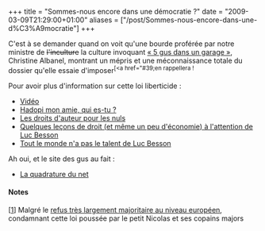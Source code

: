 +++
title = "Sommes-nous encore dans une démocratie ?"
date = "2009-03-09T21:29:00+01:00"
aliases = ["/post/Sommes-nous-encore-dans-une-d%C3%A9mocratie"]
+++
    <p>C'est à se demander quand on voit qu'une bourde proférée par notre ministre de <del>l'inculture</del> la culture invoquant <a href="http://www.pcinpact.com/actu/news/49573-hadopi-riposte-communication-quadrature-net.htm" hreflang="fr">« 5 gus dans un garage »</a>, Christine Albanel, montrant un mépris et une méconnaissance totale du dossier qu'elle essaie d'imposer<sup>[<a href="#39;en rappellera !<p>


<p>Pour avoir plus d'information sur cette loi liberticide :</p>
<ul>
<li><a href="http://e.blip.tv/scripts/flash/showplayer.swf?file=http%3A%2F%2Fblip.tv/rss/flash/1753778&amp;showplayerpath=http%3A%2F%2Fblip.tv/scripts/flash/showplayer.swf&amp;feedurl=http%3A//Framasoft.blip.tv/rss/flash&amp;brandname=Framasoft&amp;brandlink=http%3A//www.framasoft.org&amp;enablejs=true&amp;tabType3=none&amp;tabType1=details&amp;tabType2=guide&amp;tabTitle1=A%20propos&amp;tabTitle2=FramaTube&amp;tabUrl2=http%3A//Framasoft.blip.tv/rss/flash" hreflang="fr">Vidéo</a></li>
<li><a href="http://www.maitre-eolas.fr/" title="fr">Hadopi mon amie, qui es-tu ?</a></li>
<li><a href="http://www.maitre-eolas.fr/2009/02/20" hreflang="fr">Les droits d'auteur pour les nuls</a></li>
<li><a href="http://www.maitre-eolas.fr/2009/02/16" hreflang="fr">Quelques leçons de droit (et même un peu d'économie) à l'attention de Luc Besson</a></li>
<li><a href="http://www.maitre-eolas.fr/2009/02/18" hreflang="fr">Tout le monde n'a pas le talent de Luc Besson</a></li>
</ul>

<p>Ah oui, et le site des gus au fait :</p>
<ul>
<li><a href="http://www.laquadrature.net/" hreflang="fr">La quadrature du net</a></li>
</ul>
<div><h4>Notes</h4>
<p>[<a href="#rev-pnote-71-1">1</a>] Malgré le <a href="http://www.laquadrature.net/fr/leurope-doit-resister-a-lautoritarisme-de-nicolas-sarkozy" hreflang="fr">refus très largement majoritaire au niveau européen</a>, condamnant cette loi poussée par le petit Nicolas et ses copains majors</p><div>